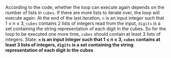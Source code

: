 According to the code, whether the loop can execute again depends on the number of lists in `cubes`. If there are more lists to iterate over, the loop will execute again. At the end of the last iteration, `n` is an input integer such that 1 ≤ n ≤ 3, `cubes` contains 2 lists of integers read from the input, `digits` is a set containing the string representation of each digit in the cubes. So for the loop to be executed one more time, `cubes` should contain at least 3 lists of integers.
State: **`n` is an input integer such that 1 ≤ n ≤ 3, `cubes` contains at least 3 lists of integers, `digits` is a set containing the string representation of each digit in the cubes**